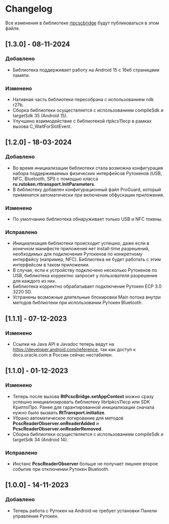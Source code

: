 # Changelog

Все изменения в библиотеке [rtpcscbridge](https://search.maven.org/artifact/ru.rutoken.rtpcscbridge/rtpcscbridge) будут
публиковаться в этом файле.

## [1.3.0] - 08-11-2024

### Добавлено

- Библиотека поддерживает работу на Android 15 с 16кб страницами памяти.

### Изменено

- Нативная часть библиотеки пересобрана с использованием ndk r27b.
- Сборка библиотеки осуществляется с использованием compileSdk и targetSdk 35 (Android 15).
- Улучшено взаимодействие с библиотекой rtpkcs11ecp в рамках вызова C_WaitForSlotEvent.

## [1.2.0] - 18-03-2024

### Добавлено

- Во время инициализации библиотеки стала возможна конфигурация набора поддерживаемых физических интерфейсов Рутокенов
  (USB, NFC, Bluetooth, SPI) с помощью класса **ru.rutoken.rttransport.InitParameters**.
- В библиотеку добавлен конфигурационный файл ProGuard, который применится автоматически при включении обфускации
  приложения.

### Изменено

- По умолчанию библиотека обнаруживает только USB и NFC токены.

### Исправлено

- Инициализация библиотеки происходит успешно, даже если в конечном манифесте приложения нет install-time разрешений,
  необходимых для подключения Рутокенов по конкретному интерфейсу (например, NFC). Библиотека не будет работать с этим
  интерфейсом в таком приложении.
- В случае, если к устройству подключено несколько Рутокенов по USB, библиотека корректно запросит у пользователя
  разрешение для каждого из них.
- Библиотека корректно обрабатывает подключение Рутокен ECP 3.0 3220 SD.
- Устранены возможные длительные блокировки Main потока внутри методов библиотеки при использовании Рутокен Bluetooth.

## [1.1.1] - 07-12-2023

### Изменено

- Ссылки на Java API в Javadoc теперь ведут на https://developer.android.com/reference,
  так как доступ к docs.oracle.com в России сейчас нестабилен.

## [1.1.0] - 01-12-2023

### Изменено

- Теперь после вызова **RtPcscBridge.setAppContext** можно сразу успешно инициализировать библиотеку librtpkcs11ecp или
  SDK КриптоПро. Ранее для гарантированной инициализации сначала нужно было вызвать **RtTransport.initialize**.
- Убрано автоматическое логирование для методов **PcscReaderObserver.onReaderAdded** и
  **PcscReaderObserver.onReaderRemoved**.
- Сборка библиотеки осуществляется с использованием compileSdk и targetSdk 34 (Android 14).

### Исправлено

- Инстанс **PcscReaderObserver** больше не получает лишнее второе событие при отключении Рутокен Bluetooth.

## [1.0.0] - 14-11-2023

### Добавлено

- Теперь работа с Рутокен на Android не требует установки Панели управления Рутокен.